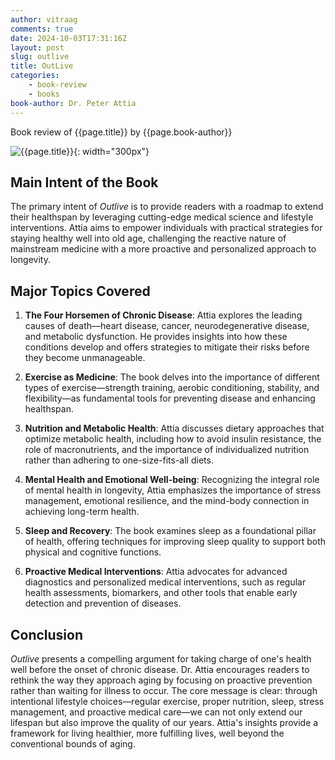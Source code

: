 ```yaml
---
author: vitraag
comments: true
date: 2024-10-03T17:31:16Z
layout: post
slug: outlive 
title: OutLive
categories:
    - book-review
    - books
book-author: Dr. Peter Attia
---
```

Book review of {{page.title}} by {{page.book-author}}

![{{page.title}}]({{site.url}}{{site.baseurl}}/assets/images/books/{{page.slug}}.jpg){: width="300px"}

## Main Intent of the Book

The primary intent of *Outlive* is to provide readers with a roadmap to extend their healthspan by leveraging cutting-edge medical science and lifestyle interventions. Attia aims to empower individuals with practical strategies for staying healthy well into old age, challenging the reactive nature of mainstream medicine with a more proactive and personalized approach to longevity.

## Major Topics Covered

1. **The Four Horsemen of Chronic Disease**: Attia explores the leading causes of death—heart disease, cancer, neurodegenerative disease, and metabolic dysfunction. He provides insights into how these conditions develop and offers strategies to mitigate their risks before they become unmanageable.

2. **Exercise as Medicine**: The book delves into the importance of different types of exercise—strength training, aerobic conditioning, stability, and flexibility—as fundamental tools for preventing disease and enhancing healthspan.

3. **Nutrition and Metabolic Health**: Attia discusses dietary approaches that optimize metabolic health, including how to avoid insulin resistance, the role of macronutrients, and the importance of individualized nutrition rather than adhering to one-size-fits-all diets.

4. **Mental Health and Emotional Well-being**: Recognizing the integral role of mental health in longevity, Attia emphasizes the importance of stress management, emotional resilience, and the mind-body connection in achieving long-term health.

5. **Sleep and Recovery**: The book examines sleep as a foundational pillar of health, offering techniques for improving sleep quality to support both physical and cognitive functions.

6. **Proactive Medical Interventions**: Attia advocates for advanced diagnostics and personalized medical interventions, such as regular health assessments, biomarkers, and other tools that enable early detection and prevention of diseases.

## Conclusion

*Outlive* presents a compelling argument for taking charge of one's health well before the onset of chronic disease. Dr. Attia encourages readers to rethink the way they approach aging by focusing on proactive prevention rather than waiting for illness to occur. The core message is clear: through intentional lifestyle choices—regular exercise, proper nutrition, sleep, stress management, and proactive medical care—we can not only extend our lifespan but also improve the quality of our years. Attia's insights provide a framework for living healthier, more fulfilling lives, well beyond the conventional bounds of aging.


